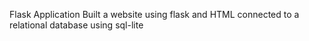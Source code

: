 Flask Application 
Built a website using flask and HTML
connected to a relational database using sql-lite
